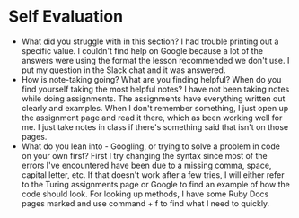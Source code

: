 # Self Evaluation

- What did you struggle with in this section?
I had trouble printing out a specific value. I couldn't find help on Google because a lot of the answers were using the format the lesson recommended we don't use. I put my question in the Slack chat and it was answered.
- How is note-taking going? What are you finding helpful? When do you find yourself taking the most helpful notes?
I have not been taking notes while doing assignments. The assignments have everything written out clearly and examples. When I don't remember something, I just open up the assignment page and read it there, which as been working well for me. I just take notes in class if there's something said that isn't on those pages.
- What do you lean into - Googling, or trying to solve a problem in code on your own first?
First I try changing the syntax since most of the errors I've encountered have been due to a missing comma, space, capital letter, etc. If that doesn't work after a few tries, I will either refer to the Turing assignments page or Google to find an example of how the code should look. For looking up methods, I have some Ruby Docs pages marked and use command + f to find what I need to quickly.